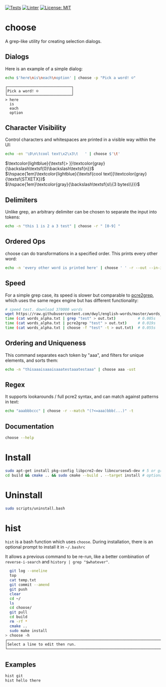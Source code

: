[![Tests](https://github.com/jagprog5/choose/actions/workflows/tests.yml/badge.svg)](https://github.com/jagprog5/choose/actions/workflows/tests.yml)
[![Linter](https://github.com/jagprog5/choose/actions/workflows/cpp-linter.yml/badge.svg)](https://github.com/jagprog5/choose/actions/workflows/cpp-linter.yml)
[![License: MIT](https://img.shields.io/badge/License-MIT-yellow.svg)](https://opensource.org/licenses/MIT)

# choose

A grep-like utility for creating selection dialogs.
## Dialogs

Here is an example of a simple dialog:

```bash
echo $'here\nis\neach\noption' | choose -p "Pick a word! ☺"
```
```
┌─────────────────────────────┐
│Pick a word! ☺               │
└─────────────────────────────┘
> here
  is
  each
  option
```
## Character Visibility

Control characters and whitespaces are printed in a visible way within the UI:

```bash
echo -en '\0\n\tcool text\x2\x3\t   ' | choose $'\t'
```

[comment]: <> (this formatting + colors looks reasonable locally + various github themes)

$\textcolor{lightblue}{\textsf{> }}\textcolor{gray}{\backslash\textsf{0}\backslash\textsf{n}}$  
$\hspace{1em}\textcolor{lightblue}{\textsf{cool text}}\textcolor{gray}{\textsf{STXETX}}$  
$\hspace{1em}\textcolor{gray}{\backslash\textsf{s\\{3 bytes\\}}}$

## Delimiters

Unlike grep, an arbitrary delimiter can be chosen to separate the input into tokens:

```bash
echo -n "this 1 is 2 a 3 test" | choose -r " [0-9] "
```
## Ordered Ops

choose can do transformations in a specified order. This prints every other word:

```bash
echo -n 'every other word is printed here' | choose ' ' -r --out --in-index=after -f '[02468]$' --sub '(.*) [0-9]+' '$1'
```

## Speed

For a simple grep case, its speed is slower but comparable to [pcre2grep](https://www.pcre.org/current/doc/html/pcre2grep.html), which uses the same regex engine but has different functionality:

```bash
# speed test. download 370000 words
wget https://raw.githubusercontent.com/dwyl/english-words/master/words_alpha.txt
time (cat words_alpha.txt | grep "test" > out.txt)          # 0.005s
time (cat words_alpha.txt | pcre2grep "test" > out.txt)     # 0.019s
time (cat words_alpha.txt | choose -f "test" -t > out.txt)  # 0.055s
```
## Ordering and Uniqueness

This command separates each token by "aaa", and filters for unique elements, and sorts them:

```bash
echo -n "thisaaaisaaaisaaatestaaatestaaa" | choose aaa -ust
```
## Regex

It supports lookarounds / full pcre2 syntax, and can match against patterns in text:

```bash
echo "aaabbbccc" | choose -r --match "(?<=aaa)bbb(...)" -t
```
## Documentation

```bash
choose --help
```
# Install

```bash
sudo apt-get install pkg-config libpcre2-dev libncursesw5-dev # 5 or greater
cd build && cmake .. && sudo cmake --build . --target install # optionally -DBUILD_TESTING=true
```
# Uninstall

```bash
sudo scripts/uninstall.bash
```
# hist

`hist` is a bash function which uses `choose`. During installation, there is an
optional prompt to install it in `~/.bashrc`

It allows a previous command to be re-run, like a better combination of `reverse-i-search` and `history | grep "$whatever"`.

```bash
  git log --oneline
  top
  cat temp.txt
  git commit --amend
  git push
  clear
  cd ~/
  ls
  cd choose/
  git pull
  cd build
  rm -rf *
  cmake ..
  sudo make install
> choose -h
┌────────────────────────────────────────────────────────────────────────────────┐
│Select a line to edit then run.                                                 │
└────────────────────────────────────────────────────────────────────────────────┘
```
## Examples

```bash
hist git
hist hello there
```
